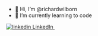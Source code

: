 - 👋 Hi, I’m @richardwilborn
- 🌱 I’m currently learning to code
<p>
  <a href="https://www.linkedin.com/in/RichardDWilborn" rel="nofollow noreferrer">
    <img src="https://i.stack.imgur.com/gVE0j.png" alt="linkedin"> LinkedIn
  </a> &nbsp; 

</p><!---
richardwilborn/richardwilborn is a ✨ special ✨ repository because its `README.md` (this file) appears on your GitHub profile.
You can click the Preview link to take a look at your changes.
--->
